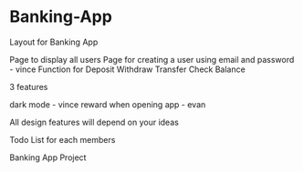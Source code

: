 # Banking-App

Layout for Banking App

Page to display all users
Page for creating a user using email and password - vince
Function for Deposit
Withdraw
Transfer
Check Balance

3 features

dark mode - vince
reward when opening app - evan

All design features will depend on your ideas


Todo List for each members


Banking App Project 
